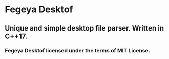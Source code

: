 # Fegeya Desktof
## Unique and simple desktop file parser. Written in C++17.

### Fegeya Desktof licensed under the terms of MIT License.
